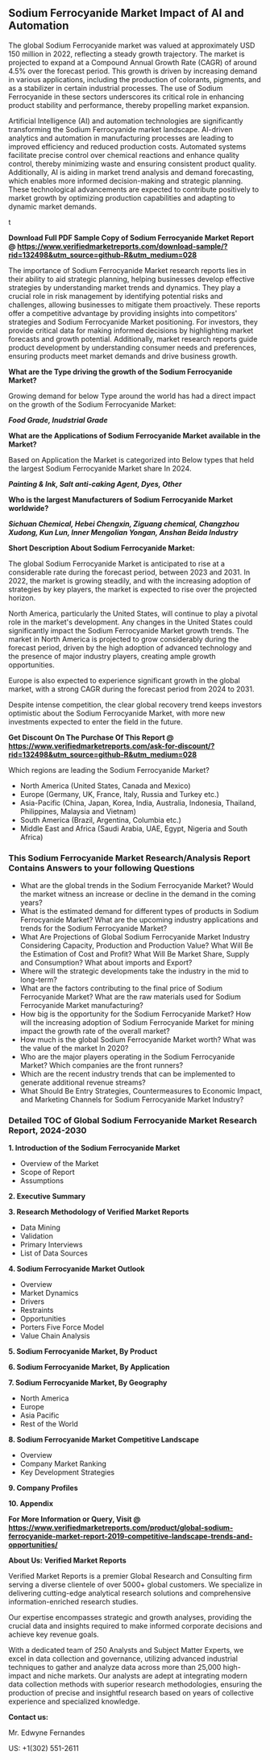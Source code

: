 <h2>Sodium Ferrocyanide Market Impact of AI and Automation</h2><p>The global Sodium Ferrocyanide market was valued at approximately USD 150 million in 2022, reflecting a steady growth trajectory. The market is projected to expand at a Compound Annual Growth Rate (CAGR) of around 4.5% over the forecast period. This growth is driven by increasing demand in various applications, including the production of colorants, pigments, and as a stabilizer in certain industrial processes. The use of Sodium Ferrocyanide in these sectors underscores its critical role in enhancing product stability and performance, thereby propelling market expansion.</p><p>Artificial Intelligence (AI) and automation technologies are significantly transforming the Sodium Ferrocyanide market landscape. AI-driven analytics and automation in manufacturing processes are leading to improved efficiency and reduced production costs. Automated systems facilitate precise control over chemical reactions and enhance quality control, thereby minimizing waste and ensuring consistent product quality. Additionally, AI is aiding in market trend analysis and demand forecasting, which enables more informed decision-making and strategic planning. These technological advancements are expected to contribute positively to market growth by optimizing production capabilities and adapting to dynamic market demands.</p>t</p><p id="" class=""><strong>Download Full PDF Sample Copy of Sodium Ferrocyanide Market Report @ <a href="https://www.verifiedmarketreports.com/download-sample/?rid=132498&utm_source=github-R&utm_medium=028" target="_blank">https://www.verifiedmarketreports.com/download-sample/?rid=132498&utm_source=github-R&utm_medium=028</a></strong></p><p>The importance of&nbsp;Sodium Ferrocyanide Market research reports lies in their ability to aid strategic planning, helping businesses develop effective strategies by understanding market trends and dynamics. They play a crucial role in risk management by identifying potential risks and challenges, allowing businesses to mitigate them proactively. These reports offer a competitive advantage by providing insights into competitors' strategies and Sodium Ferrocyanide Market positioning. For investors, they provide critical data for making informed decisions by highlighting market forecasts and growth potential. Additionally, market research reports guide product development by understanding consumer needs and preferences, ensuring products meet market demands and drive business growth.</p><p><strong>What are the&nbsp;Type driving the growth of the Sodium Ferrocyanide Market?</strong></p><p id="" class="">Growing demand for below Type around the world has had a direct impact on the growth of the Sodium Ferrocyanide Market:</p><em><strong>Food Grade, Inudstrial Grade</strong></em></p><strong>What are the&nbsp;Applications&nbsp;of Sodium Ferrocyanide Market available in the Market?</strong></p><p id="" class="">Based on Application the Market is categorized into Below types that held the largest Sodium Ferrocyanide Market share In 2024.</p><em><strong>Painting & Ink, Salt anti-caking Agent, Dyes, Other</strong></em></p><strong>Who is the largest Manufacturers of Sodium Ferrocyanide Market worldwide?</strong></p><p><em><strong>Sichuan Chemical, Hebei Chengxin, Ziguang chemical, Changzhou Xudong, Kun Lun, Inner Mengolian Yongan, Anshan Beida Industry</strong></em></p><p id="" class=""><strong>Short Description About Sodium Ferrocyanide Market:</strong></p><p>The global Sodium Ferrocyanide Market is anticipated to rise at a considerable rate during the forecast period, between 2023 and 2031. In 2022, the market is growing steadily, and with the increasing adoption of strategies by key players, the market is expected to rise over the projected horizon.</p><p>North America, particularly the United States, will continue to play a pivotal role in the market's development. Any changes in the United States could significantly impact the Sodium Ferrocyanide Market growth trends. The market in North America is projected to grow considerably during the forecast period, driven by the high adoption of advanced technology and the presence of major industry players, creating ample growth opportunities.</p><p>Europe is also expected to experience significant growth in the global market, with a strong CAGR during the forecast period from 2024 to 2031.</p><p>Despite intense competition, the clear global recovery trend keeps investors optimistic about the Sodium Ferrocyanide Market, with more new investments expected to enter the field in the future.</p><p id="" class=""><strong>Get Discount On The Purchase Of This Report @ <a href="https://www.verifiedmarketreports.com/ask-for-discount/?rid=132498&utm_source=github-R&utm_medium=028" target="_blank">https://www.verifiedmarketreports.com/ask-for-discount/?rid=132498&utm_source=github-R&utm_medium=028</a></strong></p>Which regions are leading the Sodium Ferrocyanide Market?</p><ul><li>North America (United States, Canada and Mexico)</li><li>Europe (Germany, UK, France, Italy, Russia and Turkey etc.)</li><li>Asia-Pacific (China, Japan, Korea, India, Australia, Indonesia, Thailand, Philippines, Malaysia and Vietnam)</li><li>South America (Brazil, Argentina, Columbia etc.)</li><li>Middle East and Africa (Saudi Arabia, UAE, Egypt, Nigeria and South Africa)</li></ul><h3 id="" class="">This Sodium Ferrocyanide Market Research/Analysis Report Contains Answers to your following Questions</h3><ul><li>What are the global trends in the Sodium Ferrocyanide Market? Would the market witness an increase or decline in the demand in the coming years?</li><li>What is the estimated demand for different types of products in Sodium Ferrocyanide Market? What are the upcoming industry applications and trends for the Sodium Ferrocyanide Market?</li><li>What Are Projections of Global Sodium Ferrocyanide Market Industry Considering Capacity, Production and Production Value? What Will Be the Estimation of Cost and Profit? What Will Be Market Share, Supply and Consumption? What about imports and Export?</li><li>Where will the strategic developments take the industry in the mid to long-term?</li><li>What are the factors contributing to the final price of Sodium Ferrocyanide Market? What are the raw materials used for Sodium Ferrocyanide Market manufacturing?</li><li>How big is the opportunity for the Sodium Ferrocyanide Market? How will the increasing adoption of Sodium Ferrocyanide Market for mining impact the growth rate of the overall market?</li><li>How much is the global Sodium Ferrocyanide Market worth? What was the value of the market In 2020?</li><li>Who are the major players operating in the Sodium Ferrocyanide Market? Which companies are the front runners?</li><li>Which are the recent industry trends that can be implemented to generate additional revenue streams?</li><li>What Should Be Entry Strategies, Countermeasures to Economic Impact, and Marketing Channels for Sodium Ferrocyanide Market Industry?</li></ul><h3 id="" class="">Detailed TOC of Global Sodium Ferrocyanide Market Research Report, 2024-2030</h3><p id="" class=""><strong>1. Introduction of the Sodium Ferrocyanide Market</strong></p><ul><li>Overview of the Market</li><li>Scope of Report</li><li>Assumptions</li></ul><p id="" class=""><strong>2. Executive Summary</strong></p><p id="" class=""><strong>3. Research Methodology of Verified Market Reports</strong></p><ul><li>Data Mining</li><li>Validation</li><li>Primary Interviews</li><li>List of Data Sources</li></ul><p id="" class=""><strong>4. Sodium Ferrocyanide Market Outlook</strong></p><ul><li>Overview</li><li>Market Dynamics</li><li>Drivers</li><li>Restraints</li><li>Opportunities</li><li>Porters Five Force Model</li><li>Value Chain Analysis</li></ul><p id="" class=""><strong>5. Sodium Ferrocyanide Market, By Product</strong></p><p id="" class=""><strong>6. Sodium Ferrocyanide Market, By Application</strong></p><p id="" class=""><strong>7. Sodium Ferrocyanide Market, By Geography</strong></p><ul><li>North America</li><li>Europe</li><li>Asia Pacific</li><li>Rest of the World</li></ul><p id="" class=""><strong>8. Sodium Ferrocyanide Market Competitive Landscape</strong></p><ul><li>Overview</li><li>Company Market Ranking</li><li>Key Development Strategies</li></ul><p id="" class=""><strong>9. Company Profiles</strong></p><p id="" class=""><strong>10. Appendix</strong></p><p id="" class=""><strong>For More Information or Query, Visit @ <a href="https://www.verifiedmarketreports.com/product/global-sodium-ferrocyanide-market-report-2019-competitive-landscape-trends-and-opportunities/" target="_blank">https://www.verifiedmarketreports.com/product/global-sodium-ferrocyanide-market-report-2019-competitive-landscape-trends-and-opportunities/</a></strong></p><p id="" class=""><strong>About Us: Verified Market Reports</strong></p><p id="" class="">Verified Market Reports is a premier Global Research and Consulting firm serving a diverse clientele of over 5000+ global customers. We specialize in delivering cutting-edge analytical research solutions and comprehensive information-enriched research studies.</p><p id="" class="">Our expertise encompasses strategic and growth analyses, providing the crucial data and insights required to make informed corporate decisions and achieve key revenue goals.</p><p id="" class="">With a dedicated team of 250 Analysts and Subject Matter Experts, we excel in data collection and governance, utilizing advanced industrial techniques to gather and analyze data across more than 25,000 high-impact and niche markets. Our analysts are adept at integrating modern data collection methods with superior research methodologies, ensuring the production of precise and insightful research based on years of collective experience and specialized knowledge.</p><p id="" class=""><strong>Contact us:</strong></p><p id="" class="">Mr. Edwyne Fernandes</p><p id="" class="">US: +1(302) 551-2611</p>